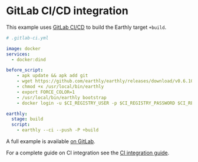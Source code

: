 
# GitLab CI/CD integration

This example uses [GitLab CI/CD](https://docs.gitlab.com/ee/ci/) to build the Earthly target `+build`.


```yml
# .gitlab-ci.yml

image: docker
services:
  - docker:dind

before_script:
    - apk update && apk add git
    - wget https://github.com/earthly/earthly/releases/download/v0.6.10/earthly-linux-amd64 -O /usr/local/bin/earthly
    - chmod +x /usr/local/bin/earthly
    - export FORCE_COLOR=1
    - /usr/local/bin/earthly bootstrap
    - docker login -u $CI_REGISTRY_USER -p $CI_REGISTRY_PASSWORD $CI_REGISTRY

earthly:
  stage: build
  script:
    - earthly --ci --push -P +build
```

A full example is available [on GitLab](https://gitlab.com/earthly-technologies/earthly-demo).

For a complete guide on CI integration see the [CI integration guide](../overview.md).
